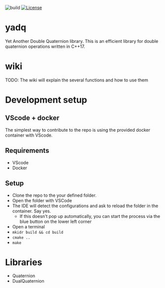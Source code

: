 ![build](https://github.com/pardi/yadq/actions/workflows/cmake.yml/badge.svg) [![License](https://img.shields.io/badge/License-BSD_3--Clause-blue.svg)](https://opensource.org/licenses/BSD-3-Clause)

# yadq
Yet Another Double Quaternion library. This is an efficient library for double quaternion operations written in C++17.

# wiki
TODO: The wiki will explain the several functions and how to use them

# Development setup
## VScode + docker
The simplest way to contribute to the repo is using the provided docker container with VScode. 

## Requirements
- VScode
- Docker

## Setup
- Clone the repo to the your defined folder.
- Open the folder with VSCode
- The IDE will detect the configurations and ask to reload the folder in the container. Say yes.
  - If this doesn't pop up automatically, you can start the process via the blue button on the lower left corner
- Open a terminal
- ```mkidr build && cd build```
- ```cmake .. ```
- ```make ```

# Libraries
- Quaternion
- DualQuaternion
